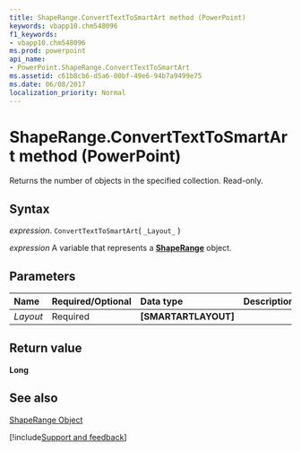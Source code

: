 ```yaml
---
title: ShapeRange.ConvertTextToSmartArt method (PowerPoint)
keywords: vbapp10.chm548096
f1_keywords:
- vbapp10.chm548096
ms.prod: powerpoint
api_name:
- PowerPoint.ShapeRange.ConvertTextToSmartArt
ms.assetid: c61b8cb6-d5a6-00bf-49e6-94b7a9499e75
ms.date: 06/08/2017
localization_priority: Normal
---
```



# ShapeRange.ConvertTextToSmartArt method (PowerPoint)

Returns the number of objects in the specified collection. Read-only.


## Syntax

_expression_. `ConvertTextToSmartArt`( `_Layout_` )

_expression_ A variable that represents a **[ShapeRange](PowerPoint.ShapeRange.md)** object.


## Parameters



|Name|Required/Optional|Data type|Description|
|:-----|:-----|:-----|:-----|
| _Layout_|Required|**[SMARTARTLAYOUT]**||

## Return value

 **Long**


## See also


[ShapeRange Object](PowerPoint.ShapeRange.md)

[!include[Support and feedback](~/includes/feedback-boilerplate.md)]